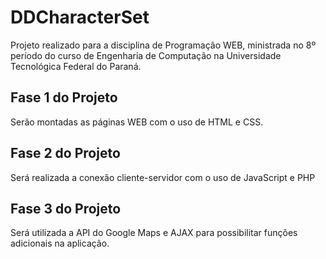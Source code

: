 # DDCharacterSet
Projeto realizado para a disciplina de Programação WEB, ministrada no 8º período do curso de Engenharia de Computação na Universidade Tecnológica Federal do Paraná.

## Fase 1 do Projeto
Serão montadas as páginas WEB com o uso de HTML e CSS.

## Fase 2 do Projeto
Será realizada a conexão cliente-servidor com o uso de JavaScript e PHP

## Fase 3 do Projeto
Será utilizada a API do Google Maps e AJAX para possibilitar funções adicionais na aplicação.

